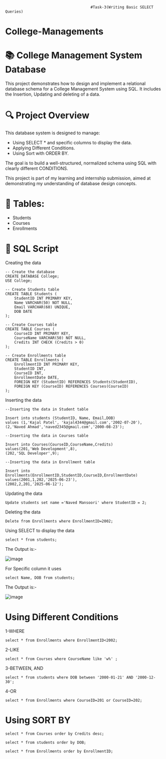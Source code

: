                                           #Task-3(Writing Basic SELECT Queries)
# College-Managements
# 📚 College Management System Database
This project demonstrates how to design and implement a relational database schema for a College Management System using SQL. It includes the Insertion, Updating and deleting of a data.

# 🔍 Project Overview
This database system is designed to manage:

- Using SELECT * and specific columns to display the data.
- Applying Different Conditions.
- Using Sort with ORDER BY.

The goal is to build a well-structured, normalized schema using SQL with clearly different CONDITIONS.

This project is part of my learning and internship submission, aimed at demonstrating my understanding of database design concepts.


# 📌 Tables:
- Students
- Courses
- Enrollments
# 🧾 SQL Script

Creating the data

```
-- Create the database
CREATE DATABASE College;
USE College;

-- Create Students table
CREATE TABLE Students (
    StudentID INT PRIMARY KEY,
    Name VARCHAR(50) NOT NULL,
    Email VARCHAR(60) UNIQUE,
    DOB DATE
);

-- Create Courses table
CREATE TABLE Courses (
    CourseID INT PRIMARY KEY,
    CourseName VARCHAR(50) NOT NULL,
    Credits INT CHECK (Credits > 0)
);

-- Create Enrollments table
CREATE TABLE Enrollments (
    EnrollmentID INT PRIMARY KEY,
    StudentID INT,
    CourseID INT,
    EnrollmentDate DATE,
    FOREIGN KEY (StudentID) REFERENCES Students(StudentID),
    FOREIGN KEY (CourseID) REFERENCES Courses(CourseID)
);
```

Inserting the data

```
--Inserting the data in Student table

Insert into students (StudentID, Name, Email,DOB) 
values (1,'Kajal Patel', 'kajal4344@gmail.com','2002-07-20'),
(2,'Naved Ahmad','naved2345@gmail.com','2000-08-23');

--Inserting the data in Courses table

Insert into Courses(CourseID,CourseName,Credits)
values(201,'Web Development',8),
(202,'SQL Developer',9);

--Inserting the data in Enrollment table

Insert into Enrollments(EnrollmentID,StudentID,CourseID,EnrollmentDate)
values(2001,1,202,'2025-06-23'),
(2002,2,201,'2025-06-12');
```

Updating the data

```
Update students set name ='Naved Mansoori' where StudentID = 2;
```

Deleting the data

```
Delete from Enrollments where EnrollmentID=2002;
```

Using SELECT to display the data

```
select * from students;
```

The Output is:-

![image](https://github.com/user-attachments/assets/2a1f9695-0bc2-490b-89b8-a17f46d0f8a8)


For Specific column it uses

```
select Name, DOB from students;
```

The Output is:-

![image](https://github.com/user-attachments/assets/f3a32f19-20f9-477e-9c94-53672a923dc9)

# Using Different Conditions

1-WHERE

```
select * from Enrollments where EnrollmentID<2002;
```

2-LIKE

```
select * from Courses where CourseName like 'w%' ;
```

3-BETWEEN, AND

```
select * from students where DOB between '2000-01-21' AND '2000-12-30';
```

4-OR

```
select * from Enrollments where CourseID=201 or CourseID=202;
```

# Using SORT BY

```
select * from Courses order by Credits desc;
```
```
select * from students order by DOB;
```
```
select * from Enrollments order by EnrollmentID;
```
